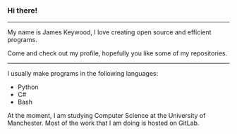 ### Hi there!

---

My name is James Keywood, I love creating open source and efficient programs.

Come and check out my profile, hopefully you like some of my repositories.

---

I usually make programs in the following languages:
- Python
- C#
- Bash

At the moment, I am studying Computer Science at the University of Manchester.
Most of the work that I am doing is hosted on GitLab.
